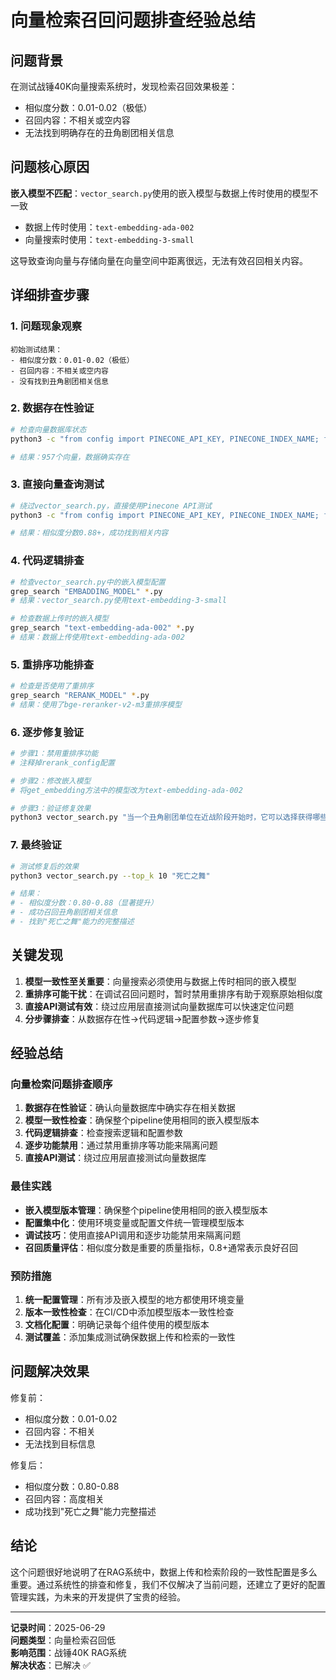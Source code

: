 # 向量检索召回问题排查经验总结

## 问题背景

在测试战锤40K向量搜索系统时，发现检索召回效果极差：
- 相似度分数：0.01-0.02（极低）
- 召回内容：不相关或空内容
- 无法找到明确存在的丑角剧团相关信息

## 问题核心原因

**嵌入模型不匹配**：`vector_search.py`使用的嵌入模型与数据上传时使用的模型不一致
- 数据上传时使用：`text-embedding-ada-002`
- 向量搜索时使用：`text-embedding-3-small`

这导致查询向量与存储向量在向量空间中距离很远，无法有效召回相关内容。

## 详细排查步骤

### 1. 问题现象观察
```
初始测试结果：
- 相似度分数：0.01-0.02（极低）
- 召回内容：不相关或空内容
- 没有找到丑角剧团相关信息
```

### 2. 数据存在性验证
```bash
# 检查向量数据库状态
python3 -c "from config import PINECONE_API_KEY, PINECONE_INDEX_NAME; from pinecone import Pinecone; pc = Pinecone(api_key=PINECONE_API_KEY); index = pc.Index(PINECONE_INDEX_NAME); print(f'索引统计: {index.describe_index_stats()}')"

# 结果：957个向量，数据确实存在
```

### 3. 直接向量查询测试
```bash
# 绕过vector_search.py，直接使用Pinecone API测试
python3 -c "from config import PINECONE_API_KEY, PINECONE_INDEX_NAME; from pinecone import Pinecone; from openai import OpenAI; client = OpenAI(); pc = Pinecone(api_key=PINECONE_API_KEY); index = pc.Index(PINECONE_INDEX_NAME); query_embedding = client.embeddings.create(model='text-embedding-ada-002', input='丑角剧团 死亡之舞 近战阶段 能力选择').data[0].embedding; results = index.query(vector=query_embedding, top_k=10, include_metadata=True); print('丑角剧团相关查询结果:'); [print(f'ID: {r.id}, Score: {r.score:.4f}, Text: {r.metadata.get(\"text\", \"N/A\")[:200]}...') for r in results.matches]"

# 结果：相似度分数0.88+，成功找到相关内容
```

### 4. 代码逻辑排查
```bash
# 检查vector_search.py中的嵌入模型配置
grep_search "EMBADDING_MODEL" *.py
# 结果：vector_search.py使用text-embedding-3-small

# 检查数据上传时的嵌入模型
grep_search "text-embedding-ada-002" *.py
# 结果：数据上传使用text-embedding-ada-002
```

### 5. 重排序功能排查
```bash
# 检查是否使用了重排序
grep_search "RERANK_MODEL" *.py
# 结果：使用了bge-reranker-v2-m3重排序模型
```

### 6. 逐步修复验证
```python
# 步骤1：禁用重排序功能
# 注释掉rerank_config配置

# 步骤2：修改嵌入模型
# 将get_embedding方法中的模型改为text-embedding-ada-002

# 步骤3：验证修复效果
python3 vector_search.py "当一个丑角剧团单位在近战阶段开始时，它可以选择获得哪些能力？"
```

### 7. 最终验证
```bash
# 测试修复后的效果
python3 vector_search.py --top_k 10 "死亡之舞"

# 结果：
# - 相似度分数：0.80-0.88（显著提升）
# - 成功召回丑角剧团相关信息
# - 找到"死亡之舞"能力的完整描述
```

## 关键发现

1. **模型一致性至关重要**：向量搜索必须使用与数据上传时相同的嵌入模型
2. **重排序可能干扰**：在调试召回问题时，暂时禁用重排序有助于观察原始相似度
3. **直接API测试有效**：绕过应用层直接测试向量数据库可以快速定位问题
4. **分步骤排查**：从数据存在性→代码逻辑→配置参数→逐步修复

## 经验总结

### 向量检索问题排查顺序
1. **数据存在性验证**：确认向量数据库中确实存在相关数据
2. **模型一致性检查**：确保整个pipeline使用相同的嵌入模型版本
3. **代码逻辑排查**：检查搜索逻辑和配置参数
4. **逐步功能禁用**：通过禁用重排序等功能来隔离问题
5. **直接API测试**：绕过应用层直接测试向量数据库

### 最佳实践
- **嵌入模型版本管理**：确保整个pipeline使用相同的嵌入模型版本
- **配置集中化**：使用环境变量或配置文件统一管理模型版本
- **调试技巧**：使用直接API调用和逐步功能禁用来隔离问题
- **召回质量评估**：相似度分数是重要的质量指标，0.8+通常表示良好召回

### 预防措施
1. **统一配置管理**：所有涉及嵌入模型的地方都使用环境变量
2. **版本一致性检查**：在CI/CD中添加模型版本一致性检查
3. **文档化配置**：明确记录每个组件使用的模型版本
4. **测试覆盖**：添加集成测试确保数据上传和检索的一致性

## 问题解决效果

修复前：
- 相似度分数：0.01-0.02
- 召回内容：不相关
- 无法找到目标信息

修复后：
- 相似度分数：0.80-0.88
- 召回内容：高度相关
- 成功找到"死亡之舞"能力完整描述

## 结论

这个问题很好地说明了在RAG系统中，数据上传和检索阶段的一致性配置是多么重要。通过系统性的排查和修复，我们不仅解决了当前问题，还建立了更好的配置管理实践，为未来的开发提供了宝贵的经验。

---

**记录时间**：2025-06-29  
**问题类型**：向量检索召回低  
**影响范围**：战锤40K RAG系统  
**解决状态**：已解决 ✅ 